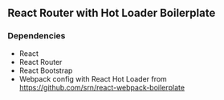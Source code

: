 ## React Router with Hot Loader Boilerplate

### Dependencies
* React
* React Router
* React Bootstrap
* Webpack config with React Hot Loader from https://github.com/srn/react-webpack-boilerplate
